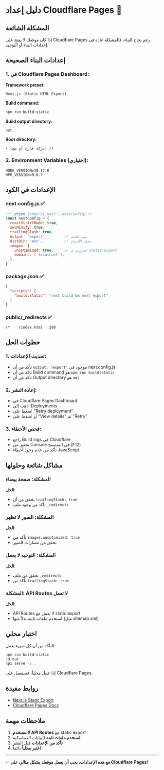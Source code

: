 # دليل إعداد Cloudflare Pages 🚀

## المشكلة الشائعة
إذا كان موقعك لا يفتح على Cloudflare Pages رغم نجاح البناء، فالمشكلة عادة في إعدادات البناء أو التوجيه.

## إعدادات البناء الصحيحة

### 1. في Cloudflare Pages Dashboard:

**Framework preset:**
```
Next.js (Static HTML Export)
```

**Build command:**
```bash
npm run build:static
```

**Build output directory:**
```
out
```

**Root directory:**
```
/ (اتركه فارغ أو ضع /)
```

### 2. Environment Variables (اختياري):
```
NODE_VERSION=18.17.0
NPM_VERSION=9.6.7
```

## الإعدادات في الكود

### next.config.js ✅
```javascript
/** @type {import('next').NextConfig} */
const nextConfig = {
  reactStrictMode: true,
  swcMinify: true,
  trailingSlash: true,
  output: 'export',        // مهم للغاية
  distDir: 'out',          // مجلد الإخراج
  images: {
    unoptimized: true,     // ضروري لـ static export
    domains: ['localhost'],
  },
}
```

### package.json ✅
```json
{
  "scripts": {
    "build:static": "next build && next export"
  }
}
```

### public/_redirects ✅
```
/*    /index.html   200
```

## خطوات الحل

### 1. تحديث الإعدادات:
- تأكد من أن `output: 'export'` موجود في next.config.js
- تأكد من أن Build command هو `npm run build:static`
- تأكد من أن Output directory هو `out`

### 2. إعادة النشر:
- في Cloudflare Pages Dashboard
- اذهب إلى Deployments
- اضغط على "Retry deployment"
- أو اضغط على "View details" ثم "Retry"

### 3. فحص الأخطاء:
- راجع Build logs في Cloudflare
- تحقق من Console في المتصفح (F12)
- تأكد من عدم وجود أخطاء JavaScript

## مشاكل شائعة وحلولها

### المشكلة: صفحة بيضاء
**الحل:**
- تحقق من أن `trailingSlash: true`
- تأكد من وجود ملف `_redirects`

### المشكلة: الصور لا تظهر
**الحل:**
- تأكد من `images.unoptimized: true`
- تحقق من مسارات الصور

### المشكلة: التوجيه لا يعمل
**الحل:**
- تحقق من ملف `_redirects`
- تأكد من `trailingSlash: true`

### المشكلة: API Routes لا تعمل
**الحل:**
- API Routes لا تعمل مع static export
- استخدم ملفات ثابتة بدلاً منها (مثل sitemap.xml)

## اختبار محلي

للتأكد من أن كل شيء يعمل:

```bash
npm run build:static
cd out
npx serve -s .
```

إذا عمل محلياً، فسيعمل على Cloudflare Pages.

## روابط مفيدة

- [Next.js Static Export](https://nextjs.org/docs/app/building-your-application/deploying/static-exports)
- [Cloudflare Pages Docs](https://developers.cloudflare.com/pages/)

## ملاحظات مهمة

1. **لا تستخدم API Routes** مع static export
2. **استخدم ملفات ثابتة** للبيانات الديناميكية
3. **تأكد من الإعدادات** قبل النشر
4. **اختبر محلياً** دائماً

---

✅ **مع هذه الإعدادات، يجب أن يعمل موقعك بشكل مثالي على Cloudflare Pages!** 